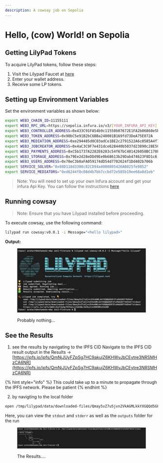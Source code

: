 ```yaml
---
description: A cowsay job on Sepolia
---
```


# Hello, (cow) World! on Sepolia

## Getting LilyPad Tokens

To acquire LilyPad tokens, follow these steps:

1. Visit the Lilypad Faucet at [here](http://sepolia-faucet.lilypad.tech:8081/)
2. Enter your wallet address.
3. Receive some LP tokens.

## Setting up Environment Variables

Set the environment variables as shown below:

```bash
export WEB3_CHAIN_ID=11155111
export WEB3_RPC_URL=https://sepolia.infura.io/v3/[YOUR_INFURA_API_KEY]
export WEB3_CONTROLLER_ADDRESS=0x433C91FA54b9c11550b07672E1FA2b06860e5b05
export WEB3_TOKEN_ADDRESS=0x90bC5e91B2bC6BBa240001B169fd73DeA75E072A
export WEB3_MEDIATION_ADDRESS=0xe294485d0C03adCe1BE2c2791522A6c0585A4f7B
export WEB3_JOBCREATOR_ADDRESS=0x4aC3C9F7e431dce628440b5037d23890c28E5C3F
export WEB3_PAYMENTS_ADDRESS=0xC5b1737A2282E6283c54f67bC401426058BC170F
export WEB3_STORAGE_ADDRESS=0x79Ee2d28eDDd9Ee0b68613b29Dab474623F8D1c6
export WEB3_USERS_ADDRESS=0x70eC3b0aFA059174dD54d7702624f1Dd402b706b
export SERVICE_SOLVER="0x08D118d3300c82CD94a4080805426AB025fe9852"
export SERVICE_MEDIATORS="0xd6244f8c08d4b7bb7ccbd72e585b19ee68a8d1eb"
```

> Note: You will need to set up your own Infura account and get your infura Api Key. You can follow the instructions [here](https://docs.infura.io/getting-started)

## Running cowsay

> Note: Ensure that you have Lilypad installed before proceeding.

To execute cowsay, use the following command:

```bash
lilypad run cowsay:v0.0.1 -i Message="<hello lilypad>"
```

**Output:**

<figure><img src="../.gitbook/assets/cowsay_execution.png" alt=""><figcaption><p>Probably nothing...</p></figcaption></figure>

## See the Results <a href="#see-the-results" id="see-the-results"></a>

1. see the results by navigating to the IPFS CID Navigate to the IPFS CID result output in the Results -> [https://ipfs.io/ipfs/QmNjJUyFZpSg7HC9akujZ6KHWvJbCEytre3NRSMHzCA6NR](https://ipfs.io/ipfs/QmNjJUyFZpSg7HC9akujZ6KHWvJbCEytre3NRSMHzCA6NR)

{% hint style="info" %}
This could take up to a minute to propagate through the IPFS network. Please be patient
{% endhint %}

2. by navigting to the local folder

```bash
open /tmp/lilypad/data/downloaded-files/Qmay5vZ7u5jvn2VkAGMLkkYXGQQd5GFZFuHkbDEFYb5VeF
```

Here, you can view the `stdout` and `stderr` as well as the `outputs` folder for the run

<figure><img src="../.gitbook/assets/cowsay_results.png" alt=""><figcaption><p>The Results....</p></figcaption></figure>
